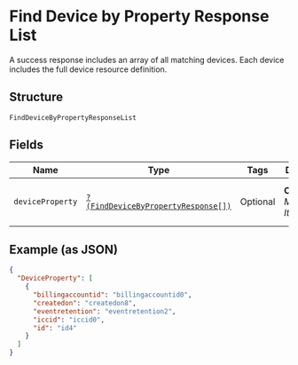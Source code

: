 
# Find Device by Property Response List

A success response includes an array of all matching devices. Each device includes the full device resource definition.

## Structure

`FindDeviceByPropertyResponseList`

## Fields

| Name | Type | Tags | Description | Getter | Setter |
|  --- | --- | --- | --- | --- | --- |
| `deviceProperty` | [`?(FindDeviceByPropertyResponse[])`](../../doc/models/find-device-by-property-response.md) | Optional | **Constraints**: *Maximum Items*: `100` | getDeviceProperty(): ?array | setDeviceProperty(?array deviceProperty): void |

## Example (as JSON)

```json
{
  "DeviceProperty": [
    {
      "billingaccountid": "billingaccountid0",
      "createdon": "createdon8",
      "eventretention": "eventretention2",
      "iccid": "iccid0",
      "id": "id4"
    }
  ]
}
```

